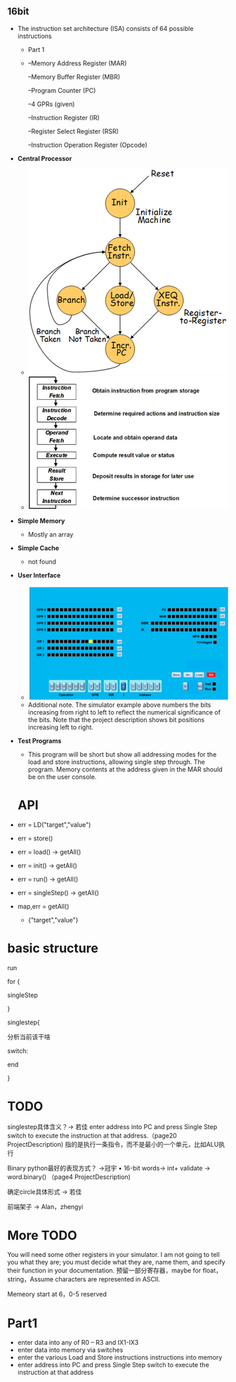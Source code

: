 ## 16bit

- The instruction set architecture (ISA) consists of 64 possible instructions

  - Part 1

  - –Memory Address Register (MAR)

    –Memory Buffer Register (MBR)

    –Program Counter (PC)

    –4 GPRs (given)

    –Instruction Register (IR)

    –Register Select Register (RSR)

    –Instruction Operation Register (Opcode)

- **Central Processor**

  - ![image-20220121173905838](project.assets/image-20220121173905838.png)
  - ![image-20220121180017034](project.assets/image-20220121180017034.png)

- **Simple Memory**

  - Mostly an array

- **Simple Cache**

  - not found

- **User Interface**

  - ![image-20220121174200868](project.assets/image-20220121174200868.png)
  - Additional note. The simulator example above numbers the bits increasing from right to left to reflect the numerical significance of the bits. Note that the project description shows bit positions increasing left to right. 

- **Test Programs**

  - This program will be short but show all addressing modes for the load and store instructions, allowing single step through. The program.  Memory contents at the address given in the MAR should be on the user console. 

  # API

- err = LD("target","value")

- err = store()

- err = load() -> getAll()

- err = init() -> getAll()

- err = run() -> getAll()

- err = singleStep() -> getAll()

- map,err = getAll()

  - {"target","value"}

# basic structure

run

for {

singleStep

}



singlestep{

分析当前该干啥

switch:



end

}





# TODO

singlestep具体含义？-> 若佳
enter address into PC and press Single Step switch to execute the instruction at that address.（page20 ProjectDescription)
指的是执行一条指令，而不是最小的一个单元，比如ALU执行

Binary python最好的表现方式？ ->冠宇
•	16-bit words-> int+ validate -> word.binary() （page4 ProjectDescription)

确定circle具体形式 -> 若佳


前端架子 -> Alan，zhengyi


# More TODO
You will need some other registers in your simulator. I am not going to tell you what they are; you must decide what they are, name them, and specify their function in your documentation.
预留一部分寄存器，maybe for float，string，Assume characters are represented in ASCII. 

Memeory start at 6，0-5 reserved








# Part1

- enter data into any of R0 – R3 and IX1-IX3
- enter data into memory via switches
- enter the various Load and Store instructions instructions into memory
- enter address into PC and press Single Step switch to execute the instruction at that address
